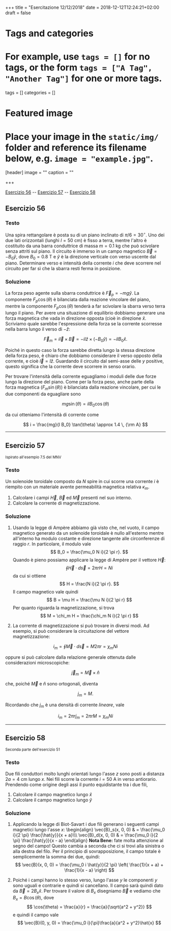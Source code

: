 +++
title = "Esercitazione 12/12/2018"
date = 2018-12-12T12:24:21+02:00
draft = false

# Tags and categories
# For example, use `tags = []` for no tags, or the form `tags = ["A Tag", "Another Tag"]` for one or more tags.
tags = []
categories = []

# Featured image
# Place your image in the `static/img/` folder and reference its filename below, e.g. `image = "example.jpg"`.
[header]
image = ""
caption = ""

+++

[Esercizio 56](#esercizio-56) -- [Esercizio 57](#esercizio-57) -- [Esercizio 58](#esercizio-58)

## Esercizio 56

### Testo

Una spira rettangolare è posta su di un piano inclinato di $\pi / 6 = 30^\circ$. Uno dei due lati orizzontali (lunghi $l = 50$ cm) è fisso a terra, mentre l'altro è costituito da una barra conduttrice di massa $m = 0.1$ kg che può scivolare senza attriti sul piano. Il circuito è immerso in un campo magnetico $\vec{B} = -B_0 \hat{y}$, dove $B_0 = 0.8$ T e $\hat{y}$ è la direzione verticale con verso uscente dal piano. 
Determinare verso e intensità della corrente $i$ che deve scorrere nel circuito per far sì che la sbarra resti ferma in posizione. 

### Soluzione

La forza peso agente sulla sbarra conduttrice è $\vec{F}_p = -mg\hat{y}$. La componente $F_p \cos(\theta)$ è bilanciata dalla reazione vincolare del piano, mentre la componente $F_p \cos(\theta)$ tenderà a far scivolare la sbarra verso terra lungo il piano. Per avere una situazione di equilibrio dobbiamo generare una forza magnetica che vada in direzione opposta (cioè in direzione $\hat{x}$. Scriviamo quale sarebbe l'espressione della forza se la corrente scorresse nella barra lungo il verso di $-\hat{z}$:

$$
\vec{F}_m = i \vec{l} \times \vec{B} = -i l \hat{z} \times (-B_0 \hat{y}) = -i l B_0 \hat{x}.
$$

Poiché in questo caso la forza sarebbe diretta lungo la stessa direzione della forza peso, è chiaro che dobbiamo considerare il verso opposto della corrente, e cioè $\vec{l} = l\hat{z}$. Guardando il circuito dal semi-asse delle $y$ positive, questo significa che la corrente deve scorrere in senso orario.

Per trovare l'intensità della corrente eguagliamo i moduli delle due forze lungo la direzione del piano. Come per la forza peso, anche parte della forza magnetica ($F_m \sin(\theta)$) è bilanciata dalla reazione vincolare, per cui le due componenti da eguagliare sono

$$
mg \sin(\theta) = i l B_0 \cos(\theta)
$$

da cui otteniamo l'intensità di corrente come

$$
i = \frac{mg}{l B_0} \tan(\theta) \approx 1.4 \, {\rm A}
$$

---

## Esercizio 57
<small>Ispirato all'esempio 7.5 del MNV</small>

### Testo

Un solenoide toroidale composto da $N$ spire in cui scorre una corrente $i$ è riempito con un materiale avente permeabilità magnetica relativa $\kappa_m$. 

1. Calcolare i campi $\vec{H}$, $\vec{B}$ ed $\vec{M}$ presenti nel suo interno.
2. Calcolare la corrente di magnetizzazione.

### Soluzione

1. Usando la legge di Ampère abbiamo già visto che, nel vuoto, il campo magnetico generato da un solenoide toroidale è nullo all'esterno mentre all'interno ha modulo costante e direzione tangente alle circonferenze di raggio $r$. In particolare, il modulo vale
$$
B_0 = \frac{\mu_0 N i}{2 \pi r}.
$$
Quando è pieno possiamo applicare la legge di Ampère per il vettore $\vec{H}$:
$$
\oint \vec{H} \cdot d\vec{s} = 2 \pi r H = N i
$$
da cui si ottiene
$$
H = \frac{N i}{2 \pi r}.
$$
Il campo magnetico vale quindi
$$
B = \mu H = \frac{\mu N i}{2 \pi r}
$$
Per quanto riguarda la magnetizzazione, si trova 
$$
M = \chi_m H = \frac{\chi_m N i}{2 \pi r}
$$

2. La corrente di magnetizzazione si può trovare in diversi modi. Ad esempio, si può considerare la circuitazione del vettore magnetizzazione:

$$
i_m = \oint \vec{M} \cdot d\vec{s} = M 2 \pi r = \chi_m N i
$$

oppure si può calcolare dalla relazione generale ottenuta dalle considerazioni microscopiche:

$$
\vec{j}_m = \vec{M} \times \hat{n}
$$

che, poiché $\vec{M}$ e $\hat{n}$ sono ortogonali, diventa

$$
j_m = M.
$$

Ricordando che $j_m$ è una densità di corrente *lineare*, vale 

$$
i_m = 2 \pi r j_m = 2 \pi r M = \chi_m N i
$$

---

## Esercizio 58
<small>Seconda parte dell'esercizio 51</small>

### Testo

Due fili conduttori molto lunghi orientati lungo l'asse $z$ sono posti a distanza $2a = 4$ cm lungo $x$. Nei fili scorre la corrente $i = 50$ A in verso antiorario. Prendendo come origine degli assi il punto equidistante tra i due fili,

1. Calcolare il campo magnetico lungo $\hat{x}$
2. Calcolare il campo magnetico lungo $\hat{y}$

### Soluzione

1. Applicando la legge di Biot-Savart i due fili generano i seguenti campi magnetici lungo l'asse $x$:
\begin{align}
\vec{B}_s(x, 0, 0) & = \frac{\mu_0 i}{2 \pi} \frac{\hat{y}}{x + a}\\\\\\
\vec{B}_d(x, 0, 0) & = \frac{\mu_0 i}{2 \pi} \frac{\hat{y}}{x - a}
\end{align}
**Nota Bene:** fate molta attenzione al segno del campo! Questo cambia a seconda che ci si trovi alla sinistra o alla destra del filo. Per il principio di sovrapposizione, il campo totale è semplicemente la somma dei due, quindi:
$$
\vec{B}(x, 0, 0) = \frac{\mu_0 i \hat{y}}{2 \pi} \left( \frac{1}{x + a} + \frac{1}{x - a} \right)
$$

2. Poiché i campi hanno lo stesso verso, lungo l'asse $y$ le componenti $y$ sono uguali e contrarie e quindi si cancellano. Il campo sarà quindi dato da $\vec{B} = 2 B_x \hat{x}$. Per trovare il valore di $B_x$ disegniamo $\vec{B}$ e vediamo che $B_x = B \cos(\theta)$, dove 
$$
\cos(\theta) = \frac{a}{r} = \frac{a}{\sqrt{a^2 + y^2}}
$$
e quindi il campo vale
$$
\vec{B}(0, y, 0) = \frac{\mu_0 i}{\pi}\frac{a}{a^2 + y^2}\hat{x}
$$
